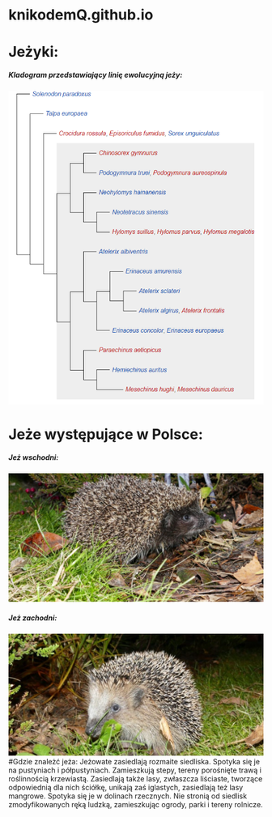 # knikodemQ.github.io
# Jeżyki:
##### Kladogram przedstawiający linię ewolucyjną jeży:
![rodzina](jezyk.png)

# Jeże występujące w Polsce:
##### Jeż wschodni:
![wsch](jezwsch.png)
##### Jeż zachodni:
![zach](jezzach.png)
#Gdzie znależć jeża:
Jeżowate zasiedlają rozmaite siedliska. Spotyka się je na pustyniach i półpustyniach. Zamieszkują stepy, tereny porośnięte trawą i roślinnością krzewiastą. Zasiedlają także lasy, zwłaszcza liściaste, tworzące odpowiednią dla nich ściółkę, unikają zaś iglastych, zasiedlają też lasy mangrowe. Spotyka się je w dolinach rzecznych. Nie stronią od siedlisk zmodyfikowanych ręką ludzką, zamieszkując ogrody, parki i tereny rolnicze. 
